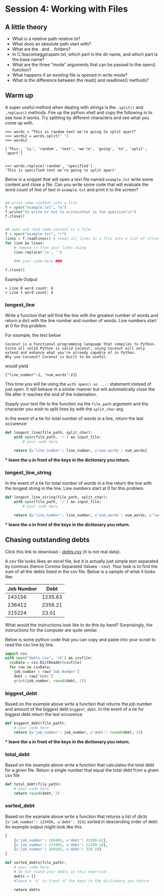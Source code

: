 # Session 4: Working with Files

## A little theory

 - What is a relative path relative to?
 - What does an absolute path start with?
 - What are the . and .. folders?
 - In C:\bacon\eggs\spam.txt, which part is the dir name, and which part is the base name?
 - What are the three “mode” arguments that can be passed to the open() function?
 - What happens if an existing file is opened in write mode?
 - What is the difference between the read() and readlines() methods?

## Warm up

A super useful method when dealing with strings is the `.split()` and `.replace()` methods. Fire up the python shell and copy the following in to see how it works.
Try splitting by different characters and see what you come up with. 
```
>>> words = “This is random text we’re going to split apart”
>>> words2 = words.split(' ')
>>> words2

['This', 'is', 'random', 'text', 'we're', 'going', 'to', 'split', 'apart']


>>> words.replace('random', 'specified')
'This is specified text we’re going to split apart'

```

Below is a snippet that will open a text file named `example.txt` write some content and close a file. Can you write some code that will evaluate the word count of line of text in `example.txt` and print it to the screen?

```py

## write some content into a file
f = open("example.txt", "w")
f.write("To write or not to write\nthat is the question!\n")
f.close()


## open and read some content in a file
f = open("example.txt", "r")
lines = f.readlines() # reads all lines in a file into a list of strings
for line in lines:
    # remove \n from your lines using
    line.replace('\n', '')
    
    ### your code here ###

f.close()

```

Example Output
```
> Line 0 word count: 6
> Line 1 word count: 4
```

### longest_line
Write a function that will find the line with the greatest number of words and return a dict with the line number and number of words. Line numbers start at 0 for this problem.

For example, the text below
```
Coconut is a functional programming language that compiles to Python.
Since all valid Python is valid Coconut, using Coconut will only extend and enhance what you're already capable of in Python.
Why use Coconut? Coconut is built to be useful.
```
would yield
```
{"line_number":1, "num_words":21}
```

This time you will be using the `with open() as ...:` statement instead of just open. It will behave in a similar manner but will automatically close the file after it reaches the end of the indentation. 

Supply your text file to the funciton via the `file_path` argument and the character you wish to split lines by with the `split_char` arg. 

In the event of a tie for total number of words in a line, return the last occurence

```py
def longest_line(file_path, split_char):
    with open(file_path, 'r') as input_file:
        # your code here

    return {u'line_number': line_number, u'num_words': num_words}
```
__* leave the u in front of the keys in the dictionary you return.__


### longest_line_string

In the event of a tie for total number of words in a line return the line with the longest string in the line. Line numbers start at 0 for this problem.

```py
def longest_line_string(file_path, split_char):
    with open(file_path, 'r') as input_file:
        # your code here

    return {u'line_number': line_number, u'num_words': num_words, u'longest_string_length':longest_string_length}
```
__* leave the u in front of the keys in the dictionary you return.__

## Chasing outstanding debts

Click this link to download - [*debts.csv*](https://raw.githubusercontent.com/ArupAus/lunchtimepython/2017/Session4/Resources/debts.csv) (it is not real data).

A csv file looks likes an excel file, but it is actually just simple text separated by commas (hence Comma Separated Values - csv). Your task is to find the sum of all the debts listed in the csv file.
Below is a sample of what it looks like:

|Job Number|Debt|
|-----|------|
|243156|1235.63|
|236412|2356.21|
|315224|23.01|

What would the instructions look like to do this by hand? Surprisingly, the instructions for the computer are quite similar.

Below is some python code that you can copy and paste into your script to read the csv line by line. 

```py
import csv
with open("debts.csv", 'rU') as csvfile:
  csvData = csv.DictReader(csvfile)
  for row in csvData:
    job_number = row['Job Number']
    debt = row['Debt']
    print(job_number, round(debt, 2))
```
### biggest_debt

Based on the example above write a function that returns the job number and amount of the biggest debt `biggest_debt`. In the event of a tie for biggest debt return the last occurence

```py
def biggest_debt(file_path):
    # your code here
    return {u'job_number': job_number, u'debt': round(debt, 2)}
```
__* leave the u in front of the keys in the dictionary you return.__

### total_debt

Based on the example above write a function that calculates the total debt for a given file. Return a single number that equal the total debt from a given csv file

```py
def total_debt(file_path):
    # your code here
    return round(debt, 2)
```

### sorted_debt

Based on the example above write a function that returns a list of dicts `{u'job_number': 123456, u'debt': 323}` sorted in descending order of debt. An example output might look like this

```py
[
    {u'job_number': 260405, u'debt': 33209.61},
    {u'job_number': 233405, u'debt': 22209.16},
    {u'job_number': 260565, u'debt': 339.10}
]
```

```py
def sorted_debts(file_path):
    # your code here
    # do not round your debts in this exercise!
    debts = []
    #leave a 'u' in front of the keys in the dictionary you return

    return debts
```